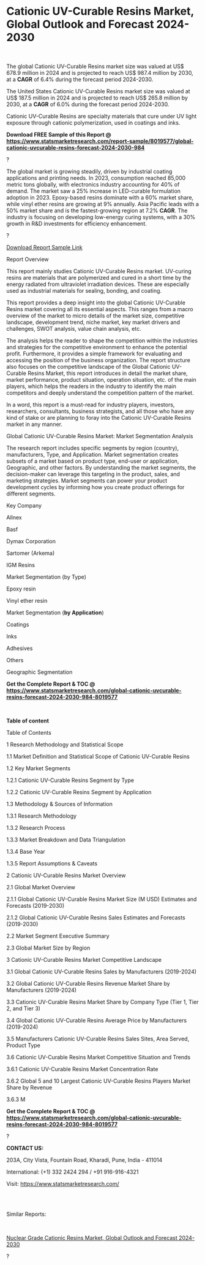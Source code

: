<h1>Cationic UV-Curable Resins Market, Global Outlook and Forecast 2024-2030</h1><br/><p>The global Cationic UV-Curable Resins market size was valued at US$ 678.9 million in 2024 and is projected to reach US$ 987.4 million by 2030, at a <strong>CAGR</strong> of 6.4% during the forecast period 2024-2030.</p>
 
 
 
 <p>The United States Cationic UV-Curable Resins market size was valued at US$ 187.5 million in 2024 and is projected to reach US$ 265.8 million by 2030, at a <strong>CAGR</strong> of 6.0% during the forecast period 2024-2030.</p>
 
 
 
 <p>Cationic UV-Curable Resins are specialty materials that cure under UV light exposure through cationic polymerization, used in coatings and inks.</p>
 
 
 
 <div><b>Download FREE Sample of this Report @ <a href="https://www.statsmarketresearch.com/download-free-sample/8019577/global-cationic-uvcurable-resins-forecast-2024-2030-984">https://www.statsmarketresearch.com/report-sample/8019577/global-cationic-uvcurable-resins-forecast-2024-2030-984</a></b></div>
 
 
 
 <p>? </p>
 
 
 
 <p>The global market is growing steadily, driven by industrial coating applications and printing needs. In 2023, consumption reached 85,000 metric tons globally, with electronics industry accounting for 40% of demand. The market saw a 25% increase in LED-curable formulation adoption in 2023. Epoxy-based resins dominate with a 60% market share, while vinyl ether resins are growing at 9% annually. Asia Pacific leads with a 50% market share and is the fastest-growing region at 7.2% <strong>CAGR</strong>. The industry is focusing on developing low-energy curing systems, with a 30% growth in R&D investments for efficiency enhancement.</p>
 
 
 
 <p>? </p>
 
 
 
 <p><a href="https://www.statsmarketresearch.com/download-free-sample/8019577/global-cationic-uvcurable-resins-forecast-2024-2030-984">Download Report Sample Link</a></p>
 
 
 
 <p>Report Overview</p>
 
 
 
 <p>This report mainly studies Cationic UV-Curable Resins market. UV-curing resins are materials that are polymerized and cured in a short time by the energy radiated from ultraviolet irradiation devices. These are especially used as industrial materials for sealing, bonding, and coating.</p>
 
 
 
 <p>This report provides a deep insight into the global Cationic UV-Curable Resins market covering all its essential aspects. This ranges from a macro overview of the market to micro details of the market size, competitive landscape, development trend, niche market, key market drivers and challenges, SWOT analysis, value chain analysis, etc.</p>
 
 
 
 <p>The analysis helps the reader to shape the competition within the industries and strategies for the competitive environment to enhance the potential profit. Furthermore, it provides a simple framework for evaluating and accessing the position of the business organization. The report structure also focuses on the competitive landscape of the Global Cationic UV-Curable Resins Market, this report introduces in detail the market share, market performance, product situation, operation situation, etc. of the main players, which helps the readers in the industry to identify the main competitors and deeply understand the competition pattern of the market.</p>
 
 
 
 <p>In a word, this report is a must-read for industry players, investors, researchers, consultants, business strategists, and all those who have any kind of stake or are planning to foray into the Cationic UV-Curable Resins market in any manner.</p>
 
 
 
 <p>Global Cationic UV-Curable Resins Market: Market Segmentation Analysis</p>
 
 
 
 <p>The research report includes specific segments by region (country), manufacturers, Type, and Application. Market segmentation creates subsets of a market based on product type, end-user or application, Geographic, and other factors. By understanding the market segments, the decision-maker can leverage this targeting in the product, sales, and marketing strategies. Market segments can power your product development cycles by informing how you create product offerings for different segments.</p>
 
 
 
 <p>Key Company</p>
 
 
 
 <p>Allnex</p>
 
 
 
 <p>Basf</p>
 
 
 
 <p>Dymax Corporation</p>
 
 
 
 <p>Sartomer (Arkema)</p>
 
 
 
 <p>IGM Resins</p>
 
 
 
 <p>Market Segmentation (by Type)</p>
 
 
 
 <p>Epoxy resin</p>
 
 
 
 <p>Vinyl ether resin</p>
 
 
 
 <p>Market Segmentation (<strong>by Application</strong>)</p>
 
 
 
 <p>Coatings</p>
 
 
 
 <p>Inks</p>
 
 
 
 <p>Adhesives</p>
 
 
 
 <p>Others</p>
 
 
 
 <p>Geographic Segmentation</p>
 
 
 
 <div><b>Get the Complete Report & TOC @ <a href="https://www.statsmarketresearch.com/global-cationic-uvcurable-resins-forecast-2024-2030-984-8019577">https://www.statsmarketresearch.com/global-cationic-uvcurable-resins-forecast-2024-2030-984-8019577</a></b></div>
 
 
 
 <p><br />
 
 <b>Table of content</b></p>
 
 
 
 <p>Table of Contents<br />
 
 1 Research Methodology and Statistical Scope<br />
 
 1.1 Market Definition and Statistical Scope of Cationic UV-Curable Resins<br />
 
 1.2 Key Market Segments<br />
 
 1.2.1 Cationic UV-Curable Resins Segment by Type<br />
 
 1.2.2 Cationic UV-Curable Resins Segment by Application<br />
 
 1.3 Methodology & Sources of Information<br />
 
 1.3.1 Research Methodology<br />
 
 1.3.2 Research Process<br />
 
 1.3.3 Market Breakdown and Data Triangulation<br />
 
 1.3.4 Base Year<br />
 
 1.3.5 Report Assumptions & Caveats<br />
 
 2 Cationic UV-Curable Resins Market Overview<br />
 
 2.1 Global Market Overview<br />
 
 2.1.1 Global Cationic UV-Curable Resins Market Size (M USD) Estimates and Forecasts (2019-2030)<br />
 
 2.1.2 Global Cationic UV-Curable Resins Sales Estimates and Forecasts (2019-2030)<br />
 
 2.2 Market Segment Executive Summary<br />
 
 2.3 Global Market Size by Region<br />
 
 3 Cationic UV-Curable Resins Market Competitive Landscape<br />
 
 3.1 Global Cationic UV-Curable Resins Sales by Manufacturers (2019-2024)<br />
 
 3.2 Global Cationic UV-Curable Resins Revenue Market Share by Manufacturers (2019-2024)<br />
 
 3.3 Cationic UV-Curable Resins Market Share by Company Type (Tier 1, Tier 2, and Tier 3)<br />
 
 3.4 Global Cationic UV-Curable Resins Average Price by Manufacturers (2019-2024)<br />
 
 3.5 Manufacturers Cationic UV-Curable Resins Sales Sites, Area Served, Product Type<br />
 
 3.6 Cationic UV-Curable Resins Market Competitive Situation and Trends<br />
 
 3.6.1 Cationic UV-Curable Resins Market Concentration Rate<br />
 
 3.6.2 Global 5 and 10 Largest Cationic UV-Curable Resins Players Market Share by Revenue<br />
 
 3.6.3 M</p>
 
 
 
 <div><b>Get the Complete Report & TOC @ <a href="https://www.statsmarketresearch.com/global-cationic-uvcurable-resins-forecast-2024-2030-984-8019577">https://www.statsmarketresearch.com/global-cationic-uvcurable-resins-forecast-2024-2030-984-8019577</a></b></div>
 
 
 
 <p>? </p>
 
 
 
 <p><b>CONTACT US:</b><br />
 
 203A, City Vista, Fountain Road, Kharadi, Pune, India - 411014<br />
 
 International: (+1) 332 2424 294 / +91 916-916-4321<br />
 
 Visit: <a href="https://www.statsmarketresearch.com/">https://www.statsmarketresearch.com/</a><br />
 
 <br />
 
 <br />
 
 Similar Reports:<br />
 
 <br />
 
 <a href="https://www.statsmarketresearch.com/global-nuclear-grade-cationic-resins-forecast-2024-2030-920-7964879">Nuclear Grade Cationic Resins Market, Global Outlook and Forecast 2024-2030</a><br />
 
 ? </p>